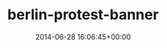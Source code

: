 ---
title:		"berlin-protest-banner"
type:		"photos"
mediatype:		"upload"
location:		"TBC"
date:		"2014-06-28 16:06:45+00:00"
album:		"city"
filename:		"berlin-protest-banner.md"
series:		""
cl_public_id:		"city/berlin-protest-banner"
cl_version:		1497000221
format:		"tiff"
bytes:		6319876
width:		2560
height:		1440
colours:
- "#DDD2CB"
- "#E07467"
- "#80776C"
- "#2F2B1D"
- "#2D1E18"
- "#2E2B27"
- "#252815"
- "#797963"
- "#DCA491"
- "#766850"
- "#6B6849"
- "#7C5E4E"
exposure_mode:		"Auto"
program:		"Program AE"
aperture:		"8.0"
focal_length:		"116.0 mm"
iso:		"100"
shutter_speed:		"1/250"
metering:		"Multi-segment"
flash:		"Off, Did not fire"
white_balance:		"As Shot"
colour_temp:		"5950"
has_crop:		"false"
orientation:		"Horizontal (normal)"
camera_model:		"NIKON D800"
lens_info:		"70-200mm f/2.8"
artist:		"No artist info"
x_resolution:		"300"
y_resolution:		"300"
---